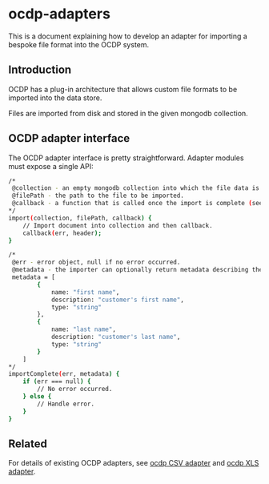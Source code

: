 ocdp-adapters
=============

This is a document explaining how to develop an adapter for importing a bespoke file format into the OCDP system.

Introduction
---

OCDP has a plug-in architecture that allows custom file formats to be imported into the data store.

Files are imported from disk and stored in the given mongodb collection.

OCDP adapter interface
---

The OCDP adapter interface is pretty straightforward. Adapter modules must expose a single API:

```sh
/*
 @collection - an empty mongodb collection into which the file data is stored.
 @filePath - the path to the file to be imported.
 @callback - a function that is called once the import is complete (see below).
*/
import(collection, filePath, callback) {
    // Import document into collection and then callback.
    callback(err, header);
}

/*
 @err - error object, null if no error occurred.
 @metadata - the importer can optionally return metadata describing the fields present in the newly imported dataset. The format should be an array of field objects:
 metadata = [
        {
            name: "first name",
            description: "customer's first name",
            type: "string"
        },
        {
            name: "last name",
            description: "customer's last name",
            type: "string"
        }
    ]    
*/
importComplete(err, metadata) {
    if (err === null) {
        // No error occurred.        
    } else {
        // Handle error.
    }
}
```

Related
---

For details of existing OCDP adapters, see [ocdp CSV adapter] and [ocdp XLS adapter].

[ocdp CSV adapter]:http://github.com/ubiapps/ocdp-fileImporter-csv
[ocdp XLS adapter]:http://github.com/ubiapps/ocdp-fileImporter-xls

